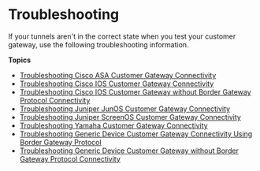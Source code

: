# Troubleshooting<a name="Troubleshooting"></a>

If your tunnels aren't in the correct state when you test your customer gateway, use the following troubleshooting information\.

**Topics**
+ [Troubleshooting Cisco ASA Customer Gateway Connectivity](Cisco_ASA_Troubleshooting.md)
+ [Troubleshooting Cisco IOS Customer Gateway Connectivity](Cisco_Troubleshooting.md)
+ [Troubleshooting Cisco IOS Customer Gateway without Border Gateway Protocol Connectivity](Cisco_Troubleshooting_NoBGP.md)
+ [Troubleshooting Juniper JunOS Customer Gateway Connectivity](Juniper_Troubleshooting.md)
+ [Troubleshooting Juniper ScreenOS Customer Gateway Connectivity](Juniper_ScreenOs_Troubleshooting.md)
+ [Troubleshooting Yamaha Customer Gateway Connectivity](Yamaha_Troubleshooting.md)
+ [Troubleshooting Generic Device Customer Gateway Connectivity Using Border Gateway Protocol](Generic_Troubleshooting.md)
+ [Troubleshooting Generic Device Customer Gateway without Border Gateway Protocol Connectivity](Generic_Troubleshooting_noBGP.md)